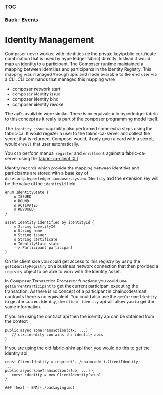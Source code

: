 ### [TOC](./TOC.md)
### [Back - Events](./events.md)

# Identity Management
Composer never worked with identities (ie the private key/public certificate combination that is used by hyperledger fabric) directly. Instead it would map an identity to a participant. The Composer runtime maintained a mapping between identities and participants in the Identity Registry. This mapping was managed through apis and made available to the end user via a CLI. CLI commands that managed this mapping were
- composer network start
- composer identity issue
- composer identity bind
- composer identity revoke 

The api's available were similar.
There is no equivalent in hyperledger fabric to this concept as it really is part of the composer programming model itself.

The `identity issue` capability also performed some extra steps using the fabric-ca. It would register a user to the fabric-ca-server and collect the secret that is returned.
Composer would, if only gven a card with a secret, would `enroll` that user automatically. 

You can perform manual `register` and `enrollment` against a fabric-ca-server using the [fabric-ca-client CLI](https://hyperledger-fabric-ca.readthedocs.io/en/release-1.4/users-guide.html#fabric-ca-client)

Identity records which provide the mapping between identities and participants are stored with a base key of `Asset:org.hyperledger.composer.system.Identity` and the extension key will be the value of the `identityId` field.

```
enum IdentityState {
    o ISSUED
    o BOUND
    o ACTIVATED
    o REVOKED
}

asset Identity identified by identityId {
    o String identityId
    o String name
    o String issuer
    o String certificate
    o IdentityState state
    --> Participant participant
}
```

On the client side you could get access to this registry by using the `getIdentityRegistry` on a business network connection that then provided a `registry` object to be able to work with the Identity Asset.

In Composer Transaction Processor functions you could use `getCurrentParticipant` to get the current participant executing the transaction. As there is no concept of a participant in chaincode/smart contracts there is no equivalent.
You could also use the `getCurrentIdentity` to get the current identity, the `client identity` api will allow you to get the same information.

If you are using the contract api then the identity api can be obtained from the context
```
public async someTransaction(ctx, ...) {
   // ctx.identity contains the identity apis
}
```

If you are using the old fabric-shim api then you would do this to get the identity api
```
const ClientIdentity = require('../chaincode').ClientIdentity;
...
public async someTransaction(stub, ...) {
   const identity = new ClientIdentity(stub);
}

### [Next - BNA](./packaging.md)
